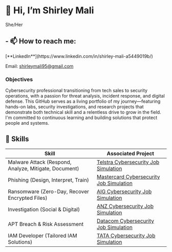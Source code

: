 <h1> 👋 Hi, I’m Shirley Mali</h1>
<p>She/Her</p>
<h2>- 📫 How to reach me:</h2>
[**LinkedIn**](https://www.linkedin.com/in/shirley-mali-a5449019b/)

Email: shirleymali95@gmail.com 

<h3> Objectives</h3>
<p>Cybersecurity professional transitioning from tech sales to security operations, with a passion for threat analysis, incident response, and digital defense. This GitHub serves as a living portfolio of my journey—featuring hands-on labs, security investigations, and research projects that demonstrate both technical skill and a relentless drive to grow in the field. I'm committed to continuous learning and building solutions that protect people and systems.</p>

## 🧠 Skills

| Skill | Associated Project |
|-------|--------------------|
| Malware Attack (Respond, Analyze, Mitigate, Document) | [Telstra Cybersecurity Job Simulation](#) |
| Phishing (Design, Interpret, Train) | [Mastercard Cybersecurity Job Simulation](#) |
| Ransomware (Zero-Day, Recover Encrypted Files) | [AIG Cybersecurity Job Simulation](https://github.com/Shirmali/Zero-Day-Exploit-Bypassing-Ransomware-AIG/blob/main/README.md) |
| Investigation (Social & Digital) | [ANZ Cybersecurity Job Simulation](#) |
| APT Breach & Risk Assessment | [Datacom Cybersecurity Job Simulation](#) |
| IAM Developer (Tailored IAM Solutions) | [TATA Cybersecurity Job Simulation](#) |




<!---
Shirmali/Shirmali is a ✨ special ✨ repository because its `README.md` (this file) appears on your GitHub profile.
You can click the Preview link to take a look at your changes.
--->
